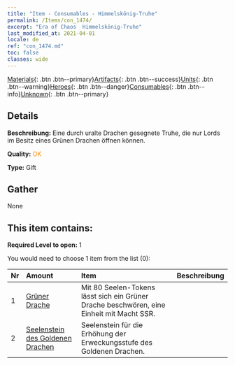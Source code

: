 ```yaml
---
title: "Item - Consumables - Himmelskönig-Truhe"
permalink: /Items/con_1474/
excerpt: "Era of Chaos  Himmelskönig-Truhe"
last_modified_at: 2021-04-01
locale: de
ref: "con_1474.md"
toc: false
classes: wide
---
```

 [Materials](/de/Items/){: .btn .btn--primary}[Artifacts](/de/Items/Artifacts/){: .btn .btn--success}[Units](/de/Items/Units/){: .btn .btn--warning}[Heroes](/de/Items/Heroes/){: .btn .btn--danger}[Consumables](/de/Items/Consumables/){: .btn .btn--info}[Unknown](/de/Items/Unknown/){: .btn .btn--primary}

## Details
 **Beschreibung:** Eine durch uralte Drachen gesegnete Truhe, die nur Lords im Besitz eines Grünen Drachen öffnen können.

 **Quality:** <span style="color: #FF8C00">OK</span>

 **Type:** Gift

## Gather

  None

## This item contains:

 **Required Level to open:** 1

 You would need to choose 1 item from the list (0):

  | Nr | Amount |     Item    | Beschreibung |
  |:---|:-------|:------------|:-----------:|
  | 1 | [Grüner Drache](/de/Items/unt_205/) | Mit 80 Seelen-Tokens lässt sich ein Grüner Drache beschwören, eine Einheit mit Macht SSR. | 
  | 2 | [Seelenstein des Goldenen Drachen](/de/Items/unt_295/) | Seelenstein für die Erhöhung der Erweckungsstufe des Goldenen Drachen. | 
